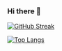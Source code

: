 ### Hi there 👋

[![GitHub Streak](https://streak-stats.demolab.com/?user=jeppe314)](https://git.io/streak-stats)

[![Top Langs](https://github-readme-stats.vercel.app/api/top-langs/?username=jeppe314&layout=compact)](https://github.com/anuraghazra/github-readme-stats)
<!--
**jeppe314/jeppe314** is a ✨ _special_ ✨ repository because its `README.md` (this file) appears on your GitHub profile.

Here are some ideas to get you started:

- 🔭 I’m currently working on ...
- 🌱 I’m currently learning ...
- 👯 I’m looking to collaborate on ...
- 🤔 I’m looking for help with ...
- 💬 Ask me about ...
- 📫 How to reach me: ...
- 😄 Pronouns: ...
- ⚡ Fun fact: ...
-->

